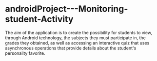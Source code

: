 # androidProject---Monitoring-student-Activity
The aim of the application is to create the possibility for students to view, through Android technology, the subjects they must participate in, the grades they obtained, as well as accessing an interactive quiz that uses asynchronous operations that provide details about the student's personality favorite.
